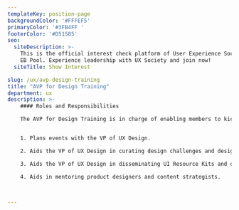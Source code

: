 ```yaml
---
templateKey: position-page
backgroundColor: '#FFFEF5'
primaryColor: '#3FB4FF '
footerColor: '#D51585'
seo:
  siteDescription: >-
    This is the official interest check platform of User Experience Society for
    EB Pool. Experience leadership with UX Society and join now!
  siteTitle: Show Interest

slug: /ux/avp-design-training
title: "AVP for Design Training"
department: ux
description: >-
    #### Roles and Responsibilities

    The AVP for Design Training is in charge of enabling members to kickstart their UX Design journeys by facilitating and hosting UXDC events as well as aiding in the curation of design education materials for dissemination to the members.


    1. Plans events with the VP of UX Design.

    2. Aids the VP of UX Design in curating design challenges and design resources in partnership with the Marketing department.

    3. Aids the VP of UX Design in disseminating UI Resource Kits and other Design Education resources.

    4. Aids in mentoring product designers and content strategists.
    


---
```


